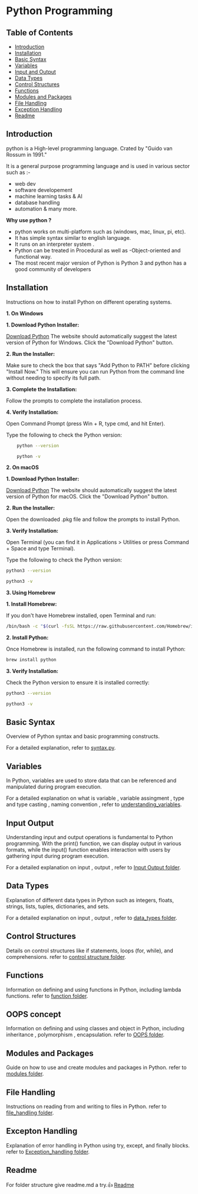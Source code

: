 # Python Programming

## Table of Contents
- [Introduction](#introduction)
- [Installation](#installation)
- [Basic Syntax](#basic-syntax)
- [Variables](#variables)
- [Input and Output](#input-output)
- [Data Types](#data-types)
- [Control Structures](#control-structures)
- [Functions](#functions)
- [Modules and Packages](#modules-and-packages)
- [File Handling](#file-handling)
- [Exception Handling](#Exception-handling)
- [Readme](#readme)

## Introduction

python is a High-level programming language.
Crated by "Guido van Rossum in 1991."

It is a general purpose programming language and is used in various sector such as :-
- web dev
- software developement
- machine learning tasks & AI
- database handling 
- automation & many more.

**Why use python ?**
- python works on multi-platform such as (windows, mac, linux, pi, etc).
- It has simple syntax similar to english language.
- It runs on an interpreter system . 
- Python can be treated in Procedural as well as  -Object-oriented and functional way.
- The most recent major version of Python is Python 3 and python has a good community of developers



## Installation
Instructions on how to install Python on different operating systems.

**1. On Windows**
    
 **1. Download Python Installer:**

[Download Python](https://www.python.org/downloads/)
 The website should automatically suggest the latest version of Python for Windows. 
 Click the "Download Python" button.

**2. Run the Installer:**

 Make sure to check the box that says "Add Python to PATH" before clicking "Install Now." 
 This will ensure you can run Python from the command line without needing to specify its full path.

 **3. Complete the Installation:**

 Follow the prompts to complete the installation process.

 **4. Verify Installation:**
     
 Open Command Prompt (press Win + R, type cmd, and hit Enter).
    
 Type the following to check the Python version:
 ```sh
     python --version
 ```

 ```sh
     python -v
 ```

**2. On macOS**

**1. Download Python Installer:**

[Download Python](https://www.python.org/downloads/)
The website should automatically suggest the latest version of Python for macOS.
Click the "Download Python" button.

**2. Run the Installer:**

Open the downloaded .pkg file and follow the prompts to install Python.

**3. Verify Installation:**

Open Terminal (you can find it in Applications > Utilities or press Command + Space and type Terminal).

Type the following to check the Python version:
```sh
python3 --version
```

```sh
python3 -v
```

**3. Using Homebrew**

**1. Install Homebrew:**

If you don't have Homebrew installed, open Terminal and run:
```sh
/bin/bash -c "$(curl -fsSL https://raw.githubusercontent.com/Homebrew/install/HEAD/install.sh)"
```

**2. Install Python:**

Once Homebrew is installed, run the following command to install Python:
```sh
brew install python
```

**3. Verify Installation:**

Check the Python version to ensure it is installed correctly:
```sh
python3 --version
```

```sh
python3 -v
```



## Basic Syntax

Overview of Python syntax and basic programming constructs.

For a detailed explanation, refer to [syntax.py](general_syntax/syntax.py).

## Variables
In Python, variables are used to store data that can be referenced and manipulated during program execution. 

For a detailed explanation on what is variable , variable assingment , type and type casting , naming convention , refer to [understanding_variables](python_basic/understanding_variables).

## Input Output
Understanding input and output operations is fundamental to Python programming. With the print() function, we can display output in various formats, while the input() function enables interaction with users by gathering input during program execution.

For a detailed explanation on input , output , refer to [Input Output folder](input_output).

## Data Types
Explanation of different data types in Python such as integers, floats, strings, lists, tuples, dictionaries, and sets.

For a detailed explanation on input , output , refer to [data_types folder](data_types).

## Control Structures
Details on control structures like if statements, loops (for, while), and comprehensions.
refer to [control structure folder](control_structure).

## Functions
Information on defining and using functions in Python, including lambda functions.
refer to [function folder](function).

## OOPS concept
Information on defining and using classes and object in Python, including inheritance , polymorphism , encapsulation.
refer to [OOPS folder](OOPS).

## Modules and Packages
Guide on how to use and create modules and packages in Python.
refer to [modules folder](modules).

## File Handling
Instructions on reading from and writing to files in Python.
refer to [file_handling folder](file_handling).

## Excepton Handling
Explanation of error handling in Python using try, except, and finally blocks.
refer to [Exception_handling folder](Exception_handling).

## Readme
For folder structure give readme.md a try.👍
[Readme](README.md)